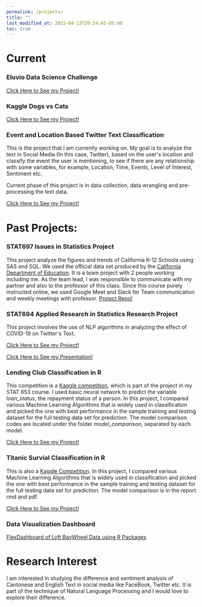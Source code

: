 ```yaml
---
permalink: /projects/
title: ""
last_modified_at: 2021-04-13T20:54:41-05:00
toc: true
---
```

# Current

### Eluvio Data Science Challenge
[Click Here to See my Project!](https://github.com/ckong9-stat697/Eluvio_DS_Challenge/)


### Kaggle Dogs vs Cats
[Click Here to See my Project!](https://github.com/ckong9-stat697/DeepLearning-Projects/KaggleDogsVSCats)


### Event and Location Based Twitter Text Classification
This is the project that I am currently working on. My goal is to analyze the text in Social Media (In this case, Twitter), based on the user's location and classify the event the user is mentioning, to see if there are any relationship with some variables, for example, Location, Time, Events, Level of Interest, Sentiment etc. 

Current phase of this project is in data collection, data wrangling and pre-processing the text data.

[Click Here to See my Project!](https://github.com/ckong9-stat697/Twitter-Classification-Project/)



# Past Projects:

### STAT697 Issues in Statistics Project
This project analyze the figures and trends of California K-12 Schools using SAS and SQL. We used the official data set produced by the [California Department of Education](https://www.cde.ca.gov/). It is a team project with 2 people working including me. As the team lead, I was responsible to communicate with my partner and also to the professor of this class. Since this course purely instructed online, we used Google Meet and Slack for Team communication and weekly meetings with professor.
[Project Repo!](https://github.com/ckong9-stat697/stat697-s20/team-1_project_repo)


### STAT694 Applied Research in Statistics Research Project
This project involves the use of NLP algorithms in analyzing the effect of COVID-19 on Twitter's Text.

[Click Here to See my Project!](https://github.com/ckong9-stat697/Research_in_Statistics-STAT694)

[Click Here to See my Presentation!](/docs/stat694_presentation.html)


### Lending Club Classification in R
This competition is a [Kaggle competition](https://www.kaggle.com/wordsforthewise/lending-club), which is part of the project in my STAT 653 course. I used basic neural network to predict the variable *loan_status*, the repayment status of a person. In this project, I compared various Machine Learning Algorithms that is widely used in classification and picked the one with best performance in the sample training and testing dataset for the full testing data set for prediction. The model comparison codes are located under the folder *model_comparison*, separated by each model. 

[Click Here to See my Project!](https://github.com/ckong9-stat697/MachineLearning-Projects/Lending_Club_Project/)


### Titanic Survial Classification in R
This is also a [Kaggle Competition](https://www.kaggle.com/c/titanic). In this project, I compared various Machine Learning Algorithms that is widely used in classification and picked the one with best performance in the sample training and testing dataset for the full testing data set for prediction. The model comparison is in the report rmd and pdf.

[Click Here to See my Project!](https://github.com/ckong9-stat697/MachineLearning-Projects/Kaggle_Titanic_Classification_in_R)


### Data Visualization Dashboard
[FlexDashboard of Lyft BayWheel Data using R Packages](/docs/Problem_03_flexdashboard.html)


# Research Interest
I am interested in studying the difference and sentiment analysis of Cantonese and English Text in social media like FaceBook, Twitter etc. It is part of the technique of Natural Language Processing and I would love to explore their difference.

